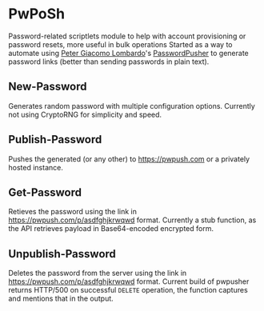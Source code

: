 # PwPoSh
Password-related scriptlets module to help with account provisioning or password resets, more useful in bulk operations
Started as a way to automate using [Peter Giacomo Lombardo](https://github.com/pglombardo)'s [PasswordPusher](https://github.com/pglombardo/PasswordPusher) to generate password links (better than sending passwords in plain text).

## New-Password
Generates random password with multiple configuration options. Currently not using CryptoRNG for simplicity and speed.

## Publish-Password
Pushes the generated (or any other) to https://pwpush.com or a privately hosted instance.

## Get-Password
Retieves the password using the link in https://pwpush.com/p/asdfghjkrwqwd format.
Currently a stub function, as the API retrieves payload in Base64-encoded encrypted form.

## Unpublish-Password
Deletes the password from the server using the link in https://pwpush.com/p/asdfghjkrwqwd format.
Current build of pwpusher returns HTTP/500 on successful `DELETE` operation, the function captures and mentions that in the output.